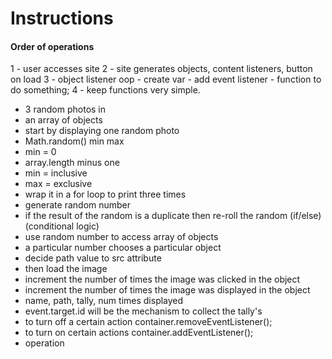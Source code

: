 # Instructions
#### Order of operations
1 - user accesses site
2 - site generates objects, content listeners, button on load
3 - object listener oop - create var - add event listener - function to do something;
4 - keep functions very simple.


- 3 random photos in
- an array of objects
- start by displaying one random photo
- Math.random()   min   max
- min = 0
- array.length minus one
- min = inclusive
- max = exclusive
- wrap it in a for loop to print three times
- generate random number
- if the result of the random is a duplicate then re-roll the random (if/else)(conditional logic)
- use random number to access array of objects
- a particular number chooses a particular object
- decide path value to src attribute
- then load the image
- increment the number of times the image was clicked in the object
- increment the number of times the image was displayed in the object
- name, path, tally, num times displayed
- event.target.id will be the mechanism to collect the tally's
- to turn off a certain action container.removeEventListener();
- to turn on certain actions container.addEventListener();
- operation
